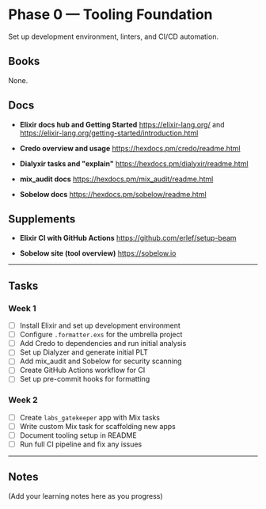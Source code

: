 # Phase 0 — Tooling Foundation

Set up development environment, linters, and CI/CD automation.

## Books
None.

## Docs
- **Elixir docs hub and Getting Started**
  https://elixir-lang.org/ and https://elixir-lang.org/getting-started/introduction.html

- **Credo overview and usage**
  https://hexdocs.pm/credo/readme.html

- **Dialyxir tasks and "explain"**
  https://hexdocs.pm/dialyxir/readme.html

- **mix_audit docs**
  https://hexdocs.pm/mix_audit/readme.html

- **Sobelow docs**
  https://hexdocs.pm/sobelow/readme.html

## Supplements
- **Elixir CI with GitHub Actions**
  https://github.com/erlef/setup-beam

- **Sobelow site (tool overview)**
  https://sobelow.io

---

## Tasks

### Week 1
- [ ] Install Elixir and set up development environment
- [ ] Configure `.formatter.exs` for the umbrella project
- [ ] Add Credo to dependencies and run initial analysis
- [ ] Set up Dialyzer and generate initial PLT
- [ ] Add mix_audit and Sobelow for security scanning
- [ ] Create GitHub Actions workflow for CI
- [ ] Set up pre-commit hooks for formatting

### Week 2
- [ ] Create `labs_gatekeeper` app with Mix tasks
- [ ] Write custom Mix task for scaffolding new apps
- [ ] Document tooling setup in README
- [ ] Run full CI pipeline and fix any issues

---

## Notes

(Add your learning notes here as you progress)
